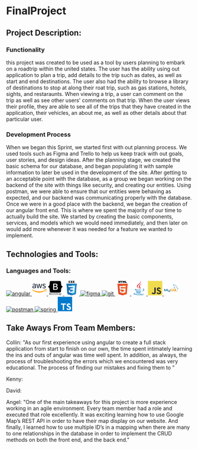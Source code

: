 # FinalProject

## Project Description:

### Functionality
this project was created to be used as a tool by users planning to embark on a roadtrip within the united states. The user has the ability using out application to plan a trip, add details to the trip such as dates, as well as start and end destinations. The user also had the ability to browse a library of destinations to stop at along their roat trip, such as gas stations, hotels, sights, and restaraunts. When viewing a trip, a user can comment on the trip as well as see other users' comments on that trip. When the user views their profile, they are able to see all of the trips that they have created in the application, their vehicles, an about me, as well as other details about that particular user. 

### Development Process
When we began this Sprint, we started first with out planning process. We used tools such as Figma and Trello to help us keep track with out goals, user stories, and design ideas. After the planning stage, we created the basic schema for our database, and began populating it with sample information to later be used in the development of the site. After getting to an acceptable point with the database, as a group we began working on the backend of the site with things like security, and creating our entities. Using postman, we were able to ensure that our entities were behaving as expected, and our backend was communicating properly with the database. Once we were in a good place with the backend, we began the creation of our angular front end. This is where we spent the majority of our time to actually build the site. We started by creating the basic components, services, and models which we would need immediately, and then later on would add more whenever it was needed for a feature we wanted to implement. 

##

## Technologies and Tools:
<h3 align="left">Languages and Tools:</h3>
<p align="left"> <a href="https://angular.io" target="_blank" rel="noreferrer"> <img src="https://angular.io/assets/images/logos/angular/angular.svg" alt="angular" width="40" height="40"/> </a> <a href="https://aws.amazon.com" target="_blank" rel="noreferrer"> <img src="https://raw.githubusercontent.com/devicons/devicon/master/icons/amazonwebservices/amazonwebservices-original-wordmark.svg" alt="aws" width="40" height="40"/> </a> <a href="https://getbootstrap.com" target="_blank" rel="noreferrer"> <img src="https://raw.githubusercontent.com/devicons/devicon/master/icons/bootstrap/bootstrap-plain-wordmark.svg" alt="bootstrap" width="40" height="40"/> </a> <a href="https://www.w3schools.com/css/" target="_blank" rel="noreferrer"> <img src="https://raw.githubusercontent.com/devicons/devicon/master/icons/css3/css3-original-wordmark.svg" alt="css3" width="40" height="40"/> </a> <a href="https://www.figma.com/" target="_blank" rel="noreferrer"> <img src="https://www.vectorlogo.zone/logos/figma/figma-icon.svg" alt="figma" width="40" height="40"/> </a> <a href="https://git-scm.com/" target="_blank" rel="noreferrer"> <img src="https://www.vectorlogo.zone/logos/git-scm/git-scm-icon.svg" alt="git" width="40" height="40"/> </a> <a href="https://www.w3.org/html/" target="_blank" rel="noreferrer"> <img src="https://raw.githubusercontent.com/devicons/devicon/master/icons/html5/html5-original-wordmark.svg" alt="html5" width="40" height="40"/> </a> <a href="https://www.java.com" target="_blank" rel="noreferrer"> <img src="https://raw.githubusercontent.com/devicons/devicon/master/icons/java/java-original.svg" alt="java" width="40" height="40"/> </a> <a href="https://developer.mozilla.org/en-US/docs/Web/JavaScript" target="_blank" rel="noreferrer"> <img src="https://raw.githubusercontent.com/devicons/devicon/master/icons/javascript/javascript-original.svg" alt="javascript" width="40" height="40"/> </a> <a href="https://www.mysql.com/" target="_blank" rel="noreferrer"> <img src="https://raw.githubusercontent.com/devicons/devicon/master/icons/mysql/mysql-original-wordmark.svg" alt="mysql" width="40" height="40"/> </a> <a href="https://postman.com" target="_blank" rel="noreferrer"> <img src="https://www.vectorlogo.zone/logos/getpostman/getpostman-icon.svg" alt="postman" width="40" height="40"/> </a> <a href="https://spring.io/" target="_blank" rel="noreferrer"> <img src="https://www.vectorlogo.zone/logos/springio/springio-icon.svg" alt="spring" width="40" height="40"/> </a> <a href="https://www.typescriptlang.org/" target="_blank" rel="noreferrer"> <img src="https://raw.githubusercontent.com/devicons/devicon/master/icons/typescript/typescript-original.svg" alt="typescript" width="40" height="40"/> </a> </p>

## Take Aways From Team Members:

Collin: "As our first experience using angular to create a full stack application from start to finish on our own, the time spent intimately learning the ins and outs of angular was time well spent. In addition, as always, the process of troubleshooting the errors which we encountered was very educational. The process of finding our mistakes and fixing them to "

Kenny:

David:

Angel: "One of the main takeaways for this project is more experience working in an agile environment. Every team member had a role and executed that role excellently. It was exciting learning how to use Google Map’s REST API in order to have their map display on our website. And finally, I learned how to use multiple ID’s in a mapping when there are many to one relationships in the database in order to implement the CRUD methods on both the front end, and the back end."

## 
	


